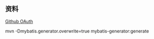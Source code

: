 ##  资料
[Github OAuth](https://developer.github.com/apps/building-oauth-apps/creating-custom-badges-for-oauth-apps/)


mvn -Dmybatis.generator.overwrite=true mybatis-generator:generate